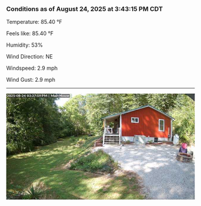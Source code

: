 ### Conditions as of August 24, 2025 at 3:43:15 PM CDT 

Temperature: 85.40 &deg;F

Feels like: 85.40 &deg;F

Humidity: 53%

Wind Direction: NE

Windspeed: 2.9 mph

Wind Gust: 2.9 mph

---

<img src="./images/latest.jpeg"/>

